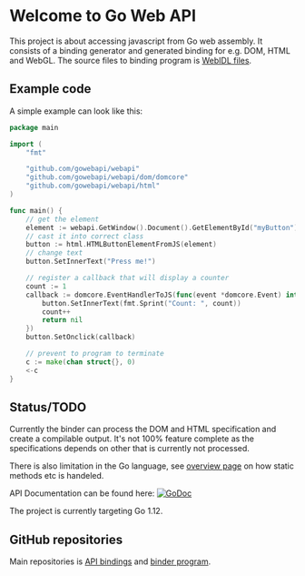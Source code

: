# Welcome to Go Web API

This project is about accessing javascript from Go web assembly. It consists
of a binding generator and generated binding for e.g. DOM, HTML and WebGL.
The source files to binding program is [WebIDL files](file/webidl.md).

## Example code

A simple example can look like this:

```go
package main

import (
    "fmt"

    "github.com/gowebapi/webapi"
    "github.com/gowebapi/webapi/dom/domcore"
    "github.com/gowebapi/webapi/html"
)

func main() {
    // get the element
    element := webapi.GetWindow().Document().GetElementById("myButton")
    // cast it into correct class
    button := html.HTMLButtonElementFromJS(element)
    // change text
    button.SetInnerText("Press me!")

    // register a callback that will display a counter
    count := 1
    callback := domcore.EventHandlerToJS(func(event *domcore.Event) interface{} {
        button.SetInnerText(fmt.Sprint("Count: ", count))
        count++
        return nil
    })
    button.SetOnclick(callback)

    // prevent to program to terminate
    c := make(chan struct{}, 0)
    <-c
}
```

## Status/TODO

Currently the binder can process the DOM and HTML specification and create a compilable output. It's not 100% feature complete as the specifications depends
on other that is currently not processed.

There is also limitation in the Go language, see [overview page](go/overview.md) on how static methods etc is handeled.

API Documentation can be found here: [![GoDoc](https://godoc.org/github.com/gowebapi/webapi?status.svg)](https://godoc.org/github.com/gowebapi/webapi)

The project is currently targeting Go 1.12.

## GitHub repositories

Main repositories is [API bindings](https://github.com/gowebapi/webapi) and
[binder program](https://github.com/gowebapi/webidl-bind).

